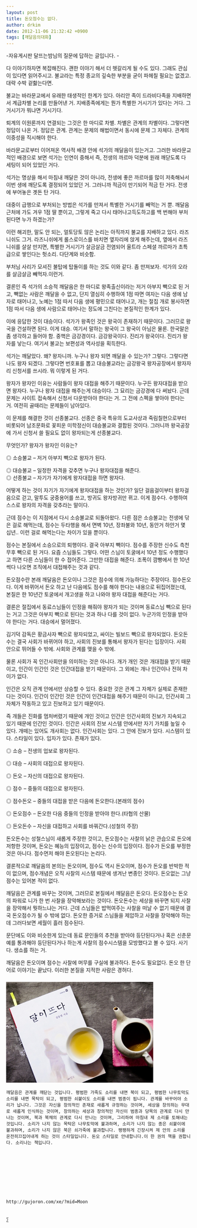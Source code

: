 ```yaml
---
layout: post
title: 돈오점수는 없다.
author: drkim
date: 2012-11-06 21:32:42 +0900
tags: [깨달음의대화]
---
```

-자유게시판 달뜨는밤님의 질문에 답하는 글입니다. -

 다 이야기하자면 복잡해진다. 괜한 이야기 해서 더 헷갈리게 될 수도 있다. 그래도 관심이 있다면 읽어주시고. 불교라는 특정 종교의 깊숙한 부분을 굳이 파헤칠 필요는 없겠고. 대략 수박 겉핧는다면. 

 불교는 바라문교에서 유래한 태생적인 한계가 있다. 아리안 족이 드라비다족을 지배하면서 계급차별 논리를 만들어낸 거. 지배종족에게는 뭔가 특별한 거시기가 있다는 거다. 그 거시기가 뭐냐면 거시기다. 

 퇴계의 이원론까지 연결되는 그것은 한 마디로 차별. 차별은 관계의 차별이다. 그렇다면 정답이 나온 거. 정답은 관계. 관계는 문제의 해법이면서 동시에 문제 그 자체다. 관계의 이중성을 직시해야 한다. 

 바라문교로부터 이어져온 역사적 배경 안에 석가의 깨달음이 있는거고. 그러한 바라문교적인 배경으로 보면 석가는 인연이 중해서 즉, 전생의 까르마 덕분에 원래 깨닫도록 다 세팅이 되어 있었던 거다. 

 석가는 명상을 해서 마침내 깨달은 것이 아니라, 전생에 좋은 까르마를 많이 저축해놔서 이번 생에 깨닫도록 결정되어 있었던 거. 그러니까 적금이 만기되어 적금 탄 거다. 전생에 부어놓은 곗돈 탄 거다. 

 대중이 급행으로 부처되는 방법은 석가를 만져서 특별한 거시기를 빼먹는 거 뿐. 깨달음 근처에 가도 겨우 1점 딸 뿐이고, 그렇게 죽고 다시 태어나고득도하고를 백 번해야 부처된다면 누가 하겠는가? 



이런 해괴한, 말도 안 되는, 얼토당토 않은 논리는 아직까지 불교를 지배하고 있다. 라즈니쉬도 그거. 라즈니쉬에게 롤스로이스를 바치면 옆자리에 앉게 해주는데, 옆에서 라즈니쉬를 살살 만지면, 특별한 거시기가 살금살금 전염되어 울트라 스페셜 까르마가 초특급으로 쌓인다는 헛소리. 다단계와 비슷함. 



부처님 사리가 모셔진 불탑에 탑돌이를 하는 것도 이와 같다. 좀 만져보자. 석가의 오라를 살금살금 빼먹자.이런거.

 결론인 즉 석가의 소승적 깨달음은 한 마디로 왕족출신이라는 저거 아부지 빽으로 된 거고, 빽없는 사람은 깨달을 수 없고, 단지 열심히 수행하여 1점 따면 여자는 다음 생에 남자로 태어나고, 노예는 1점 따서 다음 생에 평민으로 태어나고, 개는 절집 개로 봉사하면 1점 따서 다음 생에 사람으로 태어나는 정도에 그친다는 본질적인 한계가 있다. 

 이에 응답한 것이 대승이다. 석가가 왕족인 것은 왕국이 존재하기 때문이다. 그러므로 왕국을 건설하면 된다. 이게 대승. 여기서 말하는 왕국이 그 왕국이 아님은 물론. 한국말은 좀 생각하고 들어야 함. 중핵은 금강경이다. 금강왕국이다. 진리가 왕국이다. 진리가 왕자를 낳는다. 여기서 불교는 보편성과 역사성을 획득한다. 

 석가는 깨달았다. 왜? 왕자니까. 누구나 왕자 되면 깨달을 수 있는가? 그렇다. 그렇다면 나도 왕자 되겠다. 그렇다면 번호표를 뽑고 대승불교라는 금강왕국 왕자공장에서 왕자자리 신청서를 쓰시라. 뭐 이렇게 된 거다. 

 왕자가 왕자인 이유는 사람들이 왕자 대접을 해주기 때문이다. 누구든 왕자대접을 받으면 왕자다. 누구나 왕자 대접을 해주는게 대승이다. 그 묘리는 금강경에 다 써놨다. 근데 문제는 사이트 접속해서 신청서 다운받아야 한다는 거. 그 전에 스펙을 쌓아야 한다는 거. 여전히 골때리는 문제들이 남아있다. 

 이 문제를 해결한 것이 선종불교다. 선종은 중국 특유의 도교사상과 죽림칠현으로부터 비롯되어 남조문화로 꽃피운 미학정신이 대승불교와 결합된 것이다. 그러니까 왕국공장에 가서 신청서 쓸 필요도 없이 왕자되는게 선종불교다. 

 무엇인가? 왕자가 왕자인 이유는? 

 ◎ 소승불교 – 저거 아부지 빽으로 왕자가 된다. 

    
◎ 대승불교 – 일정한 자격을 갖추면 누구나 왕자대접을 해준다.     
◎ 선종불교 – 자기가 자기에게 왕자대접을 하면 왕자다. 

 어떻게 하는 것이 자기가 자기에게 왕자대접을 하는 것인가? 일단 걸음걸이부터 왕자걸음으로 걷고, 말투도 궁중용어를 쓰고, 방귀도 왕자방귀만 뀌고. 이게 점수다. 수행하여 스스로 왕자의 자격을 갖추라는 말이다. 

 근데 점수는 이 지점에서 다시 소승불교로 되돌아왔다. 다른 점은 소승불교는 전생에 닦은 걸로 해먹는데, 점수는 두타행을 해서 면벽 10년, 장좌불와 10년, 동안거 하안거 몇 십년.. 이런 걸로 해먹는다는 차이가 있을 뿐이다. 

 점수는 본질에서 소승으로의 퇴행이다. 결국 아부지 빽이다. 점수를 주장한 신수도 측천무후 빽으로 된 거다. 요즘 스님들도 그렇다. 어떤 스님이 토굴에서 10년 정도 수행했다고 하면 다른 스님들이 한 수 접어준다. 그만한 대접을 해준다. 조폭이 깜빵에서 한 10년 썩다 나오면 조직에서 대접해주는 것과 같다. 

 돈오점수란 본래 깨달음은 돈오이나 그것은 점수에 의해 가능하다는 주장이다. 점수돈오다. 이게 바뀌어서 돈오 하고 난 다음에도 점수를 해야 한다는 내용으로 뒤집어졌는데, 본질은 한 10년간 토굴에서 개고생을 하고 나와야 왕자 대접을 해준다는 거다. 

 결론은 절집에서 동료스님들이 인정을 해줘야 왕자가 되는 것이며 동료스님 빽으로 된다는 거고 그것은 아부지 빽으로 된다는 것과 하나 다를 것이 없다. 누군가의 인정을 받아야 한다는 거다. 대승에서 멀어졌다. 

 김기덕 감독은 황금사자 빽으로 왕자되었고, 싸이는 빌보드 빽으로 왕자되었다. 돈오돈수는 결국 사회가 바뀌어야 하고, 사회의 진보를 통해서 왕자가 된다는 입장이다. 사회 안으로 뛰어들 수 밖에. 사회와 관계를 맺을 수 밖에. 

 물론 사회가 꼭 인간사회만을 의미하는 것은 아니다. 개가 개인 것은 개대접을 받기 때문이고, 인간이 인간인 것은 인간대접을 받기 때문이다. 그 외에는 개나 인간이나 전혀 차이가 없다. 

 인간은 오직 관계 안에서만 상승할 수 있다. 중요한 것은 관계 그 자체가 실제로 존재한다는 것이다. 인간이 인간인 것은 인간이 인간대접을 해주기 때문이 아니고, 인간사회 그 자체가 작동하고 있고 진보하고 있기 때문이다. 

 즉 개들은 진화를 멈처버렸기 때문에 개인 것이고 인간은 인간사회의 진보가 지속되고 있기 때문에 인간인 것이다. 인간은 사회의 진보 시스템 안에서만 자기 가치를 높일 수 있다. 개떼는 있어도 개사회는 없다. 인간사회는 있다. 그 안에 진보가 있다. 시스템이 있다. 스타일이 있다. 입자가 있다. 존재가 있다. 

 ◎ 소승 – 전생의 업보로 왕자된다. 

    
◎ 대승 – 사회의 대접으로 왕자된다. 

 ◎ 돈오 – 자신의 대접으로 왕자된다. 

    
◎ 점수 – 중들의 대접으로 왕자된다. 

 ◎ 점수돈오 – 중들의 대접을 받은 다음에 돈오한다.(본래의 점수) 

    
◎ 돈오점수 – 돈오한 다음 중들의 인정을 받아야 한다.(타협의 산물) 

 ◎ 돈오돈수 – 자신을 대접하고 사회를 바꿔간다.(성철의 주장) 

 돈오돈수는 성철스님이 새롭게 주장한 것이고, 돈오점수는 사찰의 낡은 관습으로 돈오에 저항한 것이며, 돈오는 혜능의 입장이고, 점수는 신수의 입장이다. 점수가 돈오를 부정한 것은 아니다. 점수먼저 해야 돈오된다는 논리다. 

 결론적으로 깨달음의 본의는 돈오이며, 점수도 역시 돈오이며, 점수가 돈오를 반박한 적이 없으며, 점수개념은 오직 사찰의 시스템 때문에 생겨난 변종인 것이다. 돈오없는 그냥 점수는 있어본 적이 없다. 

 깨달음은 관계를 바꾸는 것이며, 그러므로 본질에서 깨달음은 돈오다. 돈오점수는 돈오의 파워로 니가 한 번 사찰을 장악해보라는 것이다. 돈오돈수는 세상을 바꾸면 되지 사찰을 장악해서 뭣하느냐는 거다. 근데 스님들은 밥먹여주는 사찰을 떠날 수 없기 때문에 결국 돈오점수가 될 수 밖에 없다. 돈오한 증거로 스님들을 제압하고 사찰을 장악해야 하는데 그러다보면 세월이 흘러 점수된다. 



문단에도 이와 비슷한게 있는데 동료 문인들의 추천을 받아야 등단된다거나 혹은 신춘문예를 통과해야 등단된다거나 하는게 사찰의 점수시스템을 모방했다고 볼 수 있다. 사기다. 생쇼를 하는 거. 

 깨달음은 돈오이며 점수는 사찰에 머무를 구실에 불과하다. 돈수도 필요없다. 돈오 한 단어로 이야기는 끝났다. 이러한 본질을 지적한 사람은 경허다. 



 ###

  
  





  



  ![](/files/attach/images/198/187/283/345678.jpg) 
  
  
  
  
  
    깨달음은 관계를 깨닫는 것입니다. 평범한 가죽도 소리를 내면 북이 되고, 평범한 나무토막도 소리를 내면 목탁이 되고, 평범한 쇠붙이도 소리를 내면 범종이 됩니다. 관계를 바꾸어야 소리가 납니다. 그것은 자신을 창의적인 존재로 새롭게 규정하는 것이며, 세상을 창의하는 무대로 새롭게 인식하는 것이며, 창의하는 세상과 창의적인 자신이 범종과 당목의 관계로 다시 만나는 것이며, 북과 북채의 관계로 다시 만나는 것이며, 그리하여 마침내 제 소리를 토해내는 것입니다. 소리가 나지 않는 목탁은 나무토막에 불과하며, 소리가 나지 않는 종은 쇠붙이에 불과하며, 소리가 나지 않은 북은 쇠가죽에 불과합니다. 팽팽하게 긴장시켜 제 안의 소리를 온전히끄집어내게 하는 것이 스타일입니다. 돈오 스타일로 안내합니다.이 한 권의 책을 권합니다. 소리나는 책입니다.
  
  
  
  
  
  
  
  
  
    http://gujoron.com/xe/?mid=Moon 
  
  
    ∑ 
  
  
  
  
  
  
  
  
  
  
  
  
